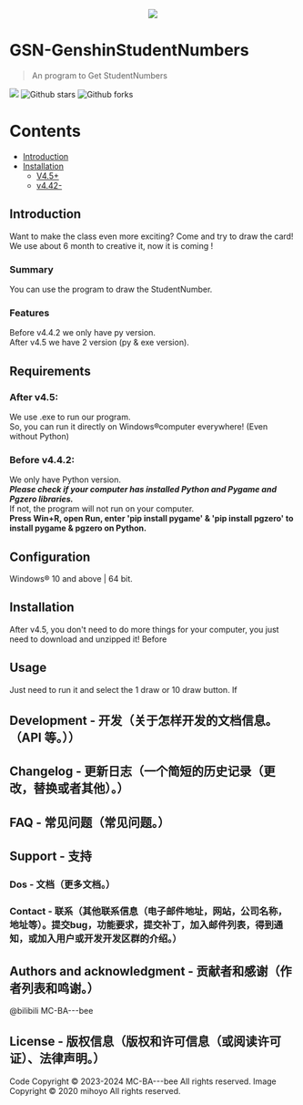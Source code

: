 

<p align="center">
  <img src="https://github.com/MC-BA-Bee/GSN-GenshinStudentNumbers/assets/130174773/c19ef2cf-de4a-45cb-9ab6-bfe44d40ffeb" />
</p>

# GSN-GenshinStudentNumbers
> An program to Get StudentNumbers

![](https://img.shields.io/badge/Language-Python-blue) 
![Github stars](https://img.shields.io/github/stars/MC-BA-bee/GSN-GenshinStudentNumbers.svg) 
![Github forks](https://img.shields.io/github/forks/MC-BA-bee/GSN-GenshinStudentNumbers.svg) 
# Contents
- [Introduction](#heading-one)
- [Installation](#heading-two)
	- [V4.5+](#aaa)
	- [v4.42-](#bbb)
## Introduction
Want to make the class even more exciting? Come and try to draw the card!  
We use about 6 month to creative it, now it is coming !  

### Summary
You can use the program to draw the StudentNumber.

### Features
Before v4.4.2 we only have py version.  
After v4.5 we have 2 version (py & exe version).  

## Requirements
### After v4.5:
We use .exe to run our program.   
So, you can run it directly on Windows®computer everywhere! (Even without Python)

### Before v4.4.2:
We only have Python version.  
***Please check if your computer has installed Python and Pygame and Pgzero libraries.***   
If not, the program will not run on your computer.  
**Press Win+R, open Run, enter 'pip install pygame' & 'pip install pgzero' to install pygame & pgzero on Python.**

## Configuration
Windows® 10 and above | 64 bit.

## Installation
After v4.5, you don't need to do more things for your computer, you just need to download and unzipped it!
Before 
## Usage
Just need to run it and select the 1 draw or 10 draw button.
If

## Development - 开发（关于怎样开发的文档信息。（API 等。））

## Changelog - 更新日志（一个简短的历史记录（更改，替换或者其他）。）

## FAQ - 常见问题（常见问题。）

## Support - 支持

### Dos - 文档（更多文档。）

### Contact - 联系（其他联系信息（电子邮件地址，网站，公司名称，地址等）。提交bug，功能要求，提交补丁，加入邮件列表，得到通知，或加入用户或开发开发区群的介绍。）

## Authors and acknowledgment - 贡献者和感谢（作者列表和鸣谢。）
@bilibili MC-BA---bee 
## License - 版权信息（版权和许可信息（或阅读许可证）、法律声明。）
Code Copyright © 2023-2024 MC-BA---bee All rights reserved.
Image Copyright © 2020 mihoyo All rights reserved.
